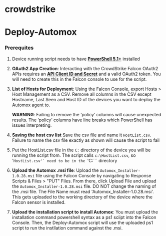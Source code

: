 # crowdstrike

# Deploy-Automox

### Prerequites
1.  Device running script needs to have **[PowerShell 5.1+](https://github.com/PowerShell/PowerShell#get-powershell)** installed


2. **OAuth2 App Creation**: Interacting with the CrowdStrike Falcon OAuth2 APIs requires an **[API Client ID and Secret](https://falcon.crowdstrike.com/support/api-clients-and-keys)** and a valid OAuth2 token. You will need to create this in the Falcon console to use for the script.
    

3. **List of Hosts for Deployment**: Using the Falcon Console, export Hosts > Host Management as a CSV. Remove all columns in the CSV except Hostname, Last Seen and Host ID of the devices you want to deploy the Automox agent to. 
   
      **WARNING**: Failing to remove the ‘policy’ columns will cause unexpected results. The ‘policy’ columns have line breaks which PowerShell has issues interpreting.


4. **Saving the host csv list** Save the csv file and name it ```HostList.csv```. Failure to name the csv file exactly as shown will cause the script to fail


5. Put the HostList.csv file in the ```C:``` directory of the device you will be running the script from. The script calls ```c:\HostList.csv```, so '``HostList.csv'` need to be in the ``'C:``` directory 

6. **Upload the Automox .msi file**: Upload the ```Automox_Installer-1.0.28.msi``` file using the Falcon Console by navigating to Response Scripts & Files > "PUT" Files. From there, click Upload File and upload the  ```Automox_Installer-1.0.28.msi``` file. DO NOT change the naming of the .msi file. The File Name must read 'Automox_Installer-1.0.28.msi'. This gets uploaded to the working directory of the device where the Falcon sensor is installed.

7.  **Upload the installation script to install Automox**: You must upload the installation command powershell syntax as a ps1 sciipt into the Falcon Console. Then, the Deploy-Automox script will use the uploaded ps1 script to run the instllation command against the .msi.
